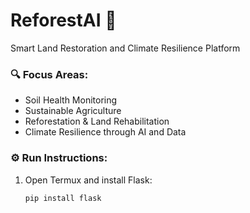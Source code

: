 # ReforestAI 🌳
Smart Land Restoration and Climate Resilience Platform

### 🔍 Focus Areas:
- Soil Health Monitoring  
- Sustainable Agriculture  
- Reforestation & Land Rehabilitation  
- Climate Resilience through AI and Data  

### ⚙️ Run Instructions:
1. Open Termux and install Flask:
   ```bash
   pip install flask